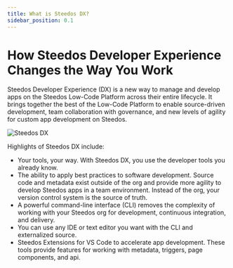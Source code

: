 ```yaml
---
title: What is Steedos DX?
sidebar_position: 0.1
---
```


# How Steedos Developer Experience Changes the Way You Work

Steedos Developer Experience (DX) is a new way to manage and develop apps on the Steedos Low-Code Platform across their entire lifecycle. It brings together the best of the Low-Code Platform to enable source-driven development, team collaboration with governance, and new levels of agility for custom app development on Steedos.

![Steedos DX](/img/platform/steedos-dx.png)

Highlights of Steedos DX include:

- Your tools, your way. With Steedos DX, you use the developer tools you already know.
- The ability to apply best practices to software development. Source code and metadata exist outside of the org and provide more agility to develop Steedos apps in a team environment. Instead of the org, your version control system is the source of truth.
- A powerful command-line interface (CLI) removes the complexity of working with your Steedos org for development, continuous integration, and delivery.
- You can use any IDE or text editor you want with the CLI and externalized source.
- Steedos Extensions for VS Code to accelerate app development. These tools provide features for working with metadata, triggers, page components, and api.
